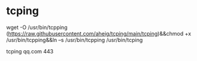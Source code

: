 # tcping
wget -O /usr/bin/tcpping (https://raw.githubusercontent.com/aheig/tcping/main/tcping)&&chmod +x /usr/bin/tcpping&&ln –s  /usr/bin/tcpping /usr/bin/tcping

tcping qq.com 443

